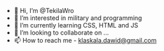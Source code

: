 - 👋 Hi, I’m @TekilaWro
- 👀 I’m interested in military and programming
- 🌱 I’m currently learning CSS, HTML and JS
- 💞️ I’m looking to collaborate on ...
- 📫 How to reach me - klaskala.dawid@gmail.com


